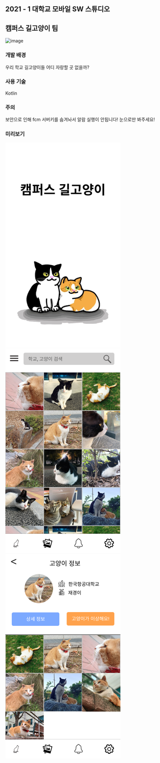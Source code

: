 ## 2021 - 1 대학교 모바일 SW 스튜디오
## 캠퍼스 길고양이 팀
![image](https://user-images.githubusercontent.com/52690419/112317412-5e2cd180-8cef-11eb-9c2f-d9d4dc791271.png)


### 개발 배경
우리 학교 길고양이들 어디 자랑할 곳 없을까?


### 사용 기술
Kotlin


### 주의
보안으로 인해 fcm 서버키를 숨겨놔서 알람 실행이 안됩니다! 눈으로만 봐주세요!

### 미리보기
![image](./intro.png)
![image](./catstagram.png)
![image](./catinfo.png)

